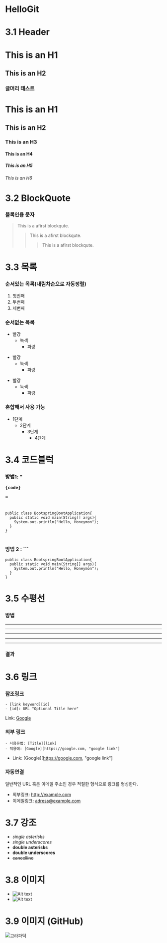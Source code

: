 # HelloGit

# 3.1 Header
This is an H1
==============

This is an H2
-------------

### 글머리 테스트
# This is an H1
## This is an H2
### This is an H3
#### This is an H4
##### This is an H5
###### This is an H6

# 3.2 BlockQuote
### 블록인용 문자
> This is a afirst blockqute.
> > This is a afirst blockqute.
> > > This is a afirst blockqute.

# 3.3 목록
### 순서있는 목록(내림차순으로 자동정렬)
1. 첫번째
2. 두번째
3. 세번째
### 순서없는 목록
* 빨강
  * 녹색
    * 파랑
+ 빨강
  + 녹색
    + 파랑
- 빨강
  - 녹색
    - 파랑
### 혼합해서 사용 가능
* 1단계
  - 2단계
    + 3단계
      + 4단계
      
# 3.4 코드블럭
### 방법1: "<pre><code>{code}</code></pre>"
<pre>
<code>
public class BootspringBootApplication{
  public static void main(String[] args){
    System.out.println("Hello, Honeymon");
  }
}
</code>
</pre>
### 방법 2 : ```
```
public class BootspringBootApplication{
  public static void main(String[] args){
    System.out.println("Hello, Honeymon");
  }
}
```

# 3.5 수평선
### 방법
* * *
***
*****
- - -
-----------------------------
### 결과
# 3.6 링크
### 참조링크
```
- [link keyword][id]
- [id]: URL "Optional Title here"
```
Link: [Google][googlelink]

[googlelink]: https://google.com "Go google"
### 외부 링크
```
- 사용문법: [Title][link]
- 적용예: [Google][https://google.com, "google link"]
```
- Link: [Google][https://google.com, "google link"]
### 자동연결
일반적인 URL 혹은 이메일 주소인 경우 적절한 형식으로 링크를 형성한다.
* 외부링크: <http://example.com>
* 이메일링크: <adress@example.com>

# 3.7 강조
- *single asterisks*
- _single underscores_
- **double asterisks**
- __double underscores__
- ~~cancelline~~

# 3.8 이미지
- ![Alt text](/path/to/img.jpg)
- ![Alt text](/path/to/img.jpg "Optional title")

# 3.9 이미지 (GitHub)
![고라파덕](https://user-images.githubusercontent.com/43196905/96084322-dbab1500-0ef9-11eb-9bb7-960091043ded.jpg)
